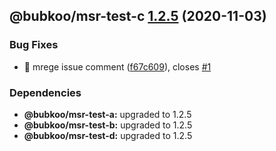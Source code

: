 ## @bubkoo/msr-test-c [1.2.5](https://github.com/bubkoo/monorepo-semantic-release/compare/monorepo-semantic-release-test-c@v1.2.4...monorepo-semantic-release-test-c@v1.2.5) (2020-11-03)


### Bug Fixes

* 🐛 mrege issue comment ([f67c609](https://github.com/bubkoo/monorepo-semantic-release/commit/f67c609a7a66098f6d2c70974dbc65e44449494e)), closes [#1](https://github.com/bubkoo/monorepo-semantic-release/issues/1)





### Dependencies

* **@bubkoo/msr-test-a:** upgraded to 1.2.5
* **@bubkoo/msr-test-b:** upgraded to 1.2.5
* **@bubkoo/msr-test-d:** upgraded to 1.2.5
